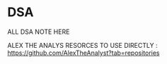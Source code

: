 # DSA
ALL DSA NOTE HERE

ALEX THE ANALYS RESORCES TO USE DIRECTLY :
https://github.com/AlexTheAnalyst?tab=repositories
